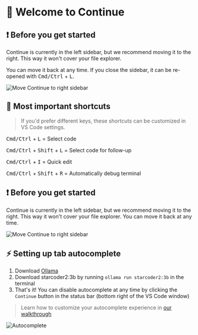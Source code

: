 # 👋 Welcome to Continue

## ❗️ Before you get started

Continue is currently in the left sidebar, but we recommend moving it to the right. This way it won't cover your file explorer.

You can move it back at any time. If you close the sidebar, it can be re-opened with <kbd>Cmd/Ctrl</kbd> + <kbd>L</kbd>.

![Move Continue to right sidebar](./sidebar.gif)

## 🔑 Most important shortcuts

> If you'd prefer different keys, these shortcuts can be customized in VS Code settings.

<kbd>Cmd/Ctrl</kbd> + <kbd>L</kbd> = Select code

<kbd>Cmd/Ctrl</kbd> + <kbd>Shift</kbd> + <kbd>L</kbd> = Select code for follow-up

<kbd>Cmd/Ctrl</kbd> + <kbd>I</kbd> = Quick edit

<kbd>Cmd/Ctrl</kbd> + <kbd>Shift</kbd> + <kbd>R</kbd> = Automatically debug terminal

## ❗️ Before you get started

Continue is currently in the left sidebar, but we recommend moving it to the right. This way it won't cover your file explorer. You can move it back at any time.

![Move Continue to right sidebar](./sidebar.gif)

## ⚡️ Setting up tab autocomplete

1. Download [Ollama](https://ollama.ai)
2. Download starcoder2:3b by running `ollama run starcoder2:3b` in the terminal
3. That's it! You can disable autocomplete at any time by clicking the `Continue` button in the status bar (bottom right of the VS Code window)

> Learn how to customize your autocomplete experience in [our walkthrough](https://continue.dev/docs/walkthroughs/tab-autocomplete)

![Autocomplete](./autocomplete.gif)

